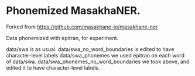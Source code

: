 # Phonemized MasakhaNER. 
Forked from https://github.com/masakhane-io/masakhane-ner

Data phonemized with epitran, for experiment. 

data/swa is as usual.
data/swa_no_word_boundaries is edited to have character-level labels
data/swa_phonemes we used epitran on each word of data/swa. 
data/swa_phonemes_no_word_boundaries we took above, and edited it to have character-level labels. 
